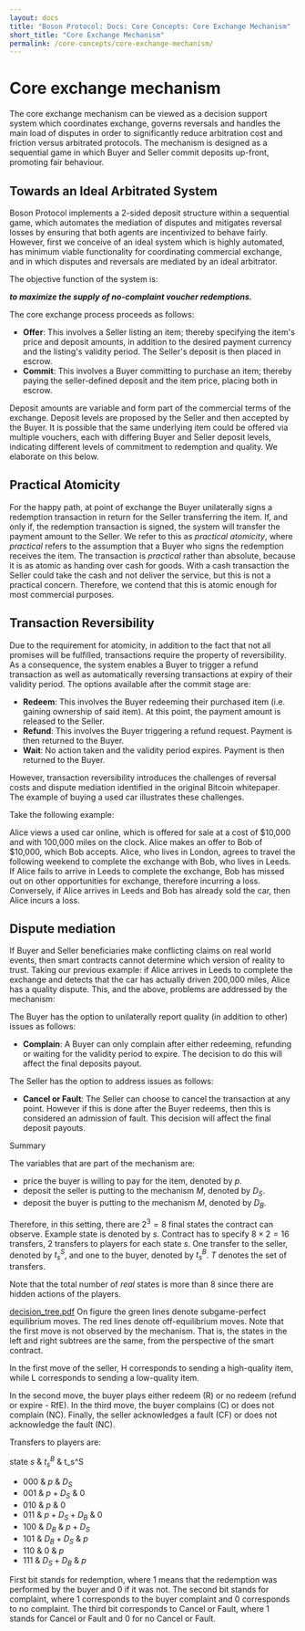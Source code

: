 ```yaml
---
layout: docs
title: "Boson Protocol: Docs: Core Concepts: Core Exchange Mechanism"
short_title: "Core Exchange Mechanism"
permalink: /core-concepts/core-exchange-mechanism/
---
```


# Core exchange mechanism

The core exchange mechanism can be viewed as a decision support system which
coordinates exchange, governs reversals and handles the main load of disputes in
order to significantly reduce arbitration cost and friction versus arbitrated
protocols. The mechanism is designed as a sequential game in which Buyer and
Seller commit deposits up-front, promoting fair behaviour.

## Towards an Ideal Arbitrated System

Boson Protocol implements a 2-sided deposit structure within a sequential game,
which automates the mediation of disputes and mitigates reversal losses by
ensuring that both agents are incentivized to behave fairly. However, first we
conceive of an ideal system which is highly automated, has minimum viable
functionality for coordinating commercial exchange, and in which disputes and
reversals are mediated by an ideal arbitrator.

The objective function of the system is:

**_to maximize the supply of no-complaint voucher redemptions._**

The core exchange process proceeds as follows:

- **Offer**: This involves a Seller listing an item; thereby specifying the
  item's price and deposit amounts, in addition to the desired payment currency
  and the listing's validity period. The Seller's deposit is then placed in
  escrow.
- **Commit**: This involves a Buyer committing to purchase an item; thereby
  paying the seller-defined deposit and the item price, placing both in escrow.

Deposit amounts are variable and form part of the commercial terms of the
exchange. Deposit levels are proposed by the Seller and then accepted by the
Buyer. It is possible that the same underlying item could be offered via
multiple vouchers, each with differing Buyer and Seller deposit levels,
indicating different levels of commitment to redemption and quality. We
elaborate on this below.

## Practical Atomicity

For the happy path, at point of exchange the Buyer unilaterally signs a
redemption transaction in return for the Seller transferring the item. If, and
only if, the redemption transaction is signed, the system will transfer the
payment amount to the Seller. We refer to this as _practical atomicity_, where
_practical_ refers to the assumption that a Buyer who signs the redemption
receives the item. The transaction is _practical_ rather than absolute, because
it is as atomic as handing over cash for goods. With a cash transaction the
Seller could take the cash and not deliver the service, but this is not a
practical concern. Therefore, we contend that this is atomic enough for most
commercial purposes.

## Transaction Reversibility

Due to the requirement for atomicity, in addition to the fact that not all
promises will be fulfilled, transactions require the property of reversibility.
As a consequence, the system enables a Buyer to trigger a refund transaction as
well as automatically reversing transactions at expiry of their validity period.
The options available after the commit stage are:

- **Redeem**: This involves the Buyer redeeming their purchased item (i.e.
  gaining ownership of said item). At this point, the payment amount is released
  to the Seller.
- **Refund**: This involves the Buyer triggering a refund request. Payment is
  then returned to the Buyer.
- **Wait**: No action taken and the validity period expires. Payment is then
  returned to the Buyer.

However, transaction reversibility introduces the challenges of reversal costs
and dispute mediation identified in the original Bitcoin whitepaper. The example
of buying a used car illustrates these challenges.

Take the following example:

Alice views a used car online, which is offered for sale at a cost of $10,000
and with 100,000 miles on the clock. Alice makes an offer to Bob of $10,000,
which Bob accepts. Alice, who lives in London, agrees to travel the following
weekend to complete the exchange with Bob, who lives in Leeds. If Alice fails to
arrive in Leeds to complete the exchange, Bob has missed out on other
opportunities for exchange, therefore incurring a loss. Conversely, if Alice
arrives in Leeds and Bob has already sold the car, then Alice incurs a loss.

## Dispute mediation

If Buyer and Seller beneficiaries make conflicting claims on real world events,
then smart contracts cannot determine which version of reality to trust. Taking
our previous example: if Alice arrives in Leeds to complete the exchange and
detects that the car has actually driven 200,000 miles, Alice has a quality
dispute. This, and the above, problems are addressed by the mechanism:

The Buyer has the option to unilaterally report quality (in addition to other)
issues as follows:

- **Complain**: A Buyer can only complain after either redeeming, refunding or
  waiting for the validity period to expire. The decision to do this will affect
  the final deposits payout.

The Seller has the option to address issues as follows:

- **Cancel or Fault**: The Seller can choose to cancel the transaction at any
  point. However if this is done after the Buyer redeems, then this is
  considered an admission of fault. This decision will affect the final deposit
  payouts.

Summary

The variables that are part of the mechanism are:

* price the buyer is willing to pay for the item, denoted by $p$. 
* deposit the seller is putting to the mechanism $M$, denoted by $D_S$.
* deposit the buyer is putting to the mechanism $M$, denoted by $D_B$. 


Therefore, in this setting, there are $2^3=8$ final states the contract can 
observe. Example state is denoted by $s$. Contract has to specify 
$8\times 2=16$ transfers, $2$ transfers to players for each state $s$. One transfer to the 
seller, denoted by $t^{S}_s$, and one to the buyer, denoted by $t^{B}_s$. $T$ 
denotes the set of transfers.   

Note that the total number of  *real* states is more than $8$ since there 
are hidden actions of the players. 

[decision_tree.pdf](https://github.com/bosonprotocol/docs.bosonprotocol.io/files/6136690/decision_tree.pdf)
On figure the green lines denote subgame-perfect equilibrium moves. The red 
lines denote off-equilibrium moves. Note that the first move is not observed by 
the mechanism. That is, the states in the left and right subtrees are the same, 
from the perspective of the smart contract. 

In the first move of the seller, H corresponds to sending a high-quality item, 
while L corresponds to sending a low-quality item. 

In the second move, the buyer plays either redeem (R) or no redeem (refund or 
expire - RfE). In the third move, the buyer complains (C) or does not complain 
(NC). Finally, the seller acknowledges a fault (CF) or does not acknowledge 
the fault (NC).   

Transfers to players are:

 state $s$ & $t_s^B$ & t_s^S  
 * 000 & $p$ & $D_S$   
 * 001 & $p+D_S$ & 0 
 * 010 & $p$ & 0 
 * 011 & $p+D_S+D_B$ & $0$ 
 * 100 & $D_B$ & $p+D_S$ 
 * 101 & $D_B+D_S$ & $p$ 
 * 110 & $0$ & $p$ 
 * 111 & $D_S+D_B$ & $p$ 

First bit stands for redemption, where $1$ means that the redemption was performed by the buyer 
and $0$ if it was not. The second bit stands for complaint, where $1$ corresponds 
to the buyer complaint and $0$ corresponds to no complaint. The third bit 
corresponds to Cancel or Fault, where $1$ stands for Cancel or Fault and $0$ for no Cancel or Fault. 
